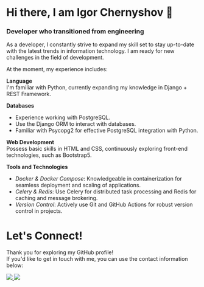 # Hi there, I am Igor Chernyshov 👋

### Developer who transitioned from engineering

As a developer, I constantly strive to expand my skill set to stay up-to-date with the latest trends in information technology. I am ready for new challenges in the field of development.

At the moment, my experience includes:

**Language**  
I'm familiar with Python, currently expanding my knowledge in Django + REST Framework.

**Databases**
- Experience working with PostgreSQL.
- Use the Django ORM to interact with databases.
- Familiar with Psycopg2 for effective PostgreSQL integration with Python.

**Web Development**  
Possess basic skills in HTML and CSS, continuously exploring front-end technologies, such as Bootstrap5.

**Tools and Technologies**
- *Docker & Docker Compose*: Knowledgeable in containerization for seamless deployment and scaling of applications.
- *Celery & Redis*: Use Celery for distributed task processing and Redis for caching and message brokering.
- *Version Control*: Actively use Git and GitHub Actions for robust version control in projects.

# Let's Connect! 
Thank you for exploring my GitHub profile!  
If you'd like to get in touch with me, you can use the contact information below:

<a href="https://t.me/Igareokay" >
<img src="https://img.shields.io/badge/Telegram-2CA5E0?style=for-the-badge&logo=telegram&logoColor=white"/>
</a>
<a href="mailto:igchern95@gmail.com" >
<img src="https://img.shields.io/badge/Gmail-D14836?style=for-the-badge&logo=gmail&logoColor=white"/>
</a>
